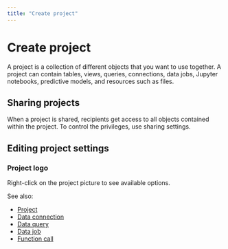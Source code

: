 ```yaml
---
title: "Create project"
---
```

<!-- SUBTITLE: -->

# Create project

A project is a collection of different objects that you want to use together. A project can contain tables, views,
queries, connections, data jobs, Jupyter notebooks, predictive models, and resources such as files.

## Sharing projects

When a project is shared, recipients get access to all objects contained within the project. To control the privileges,
use sharing settings.

## Editing project settings

### Project logo

Right-click on the project picture to see available options.

See also:

* [Project](project.md)
* [Data connection](../access/data-connection.md)
* [Data query](../access/data-query.md)
* [Data job](../access/data-job.md)
* [Function call](functions/function-call.md)
